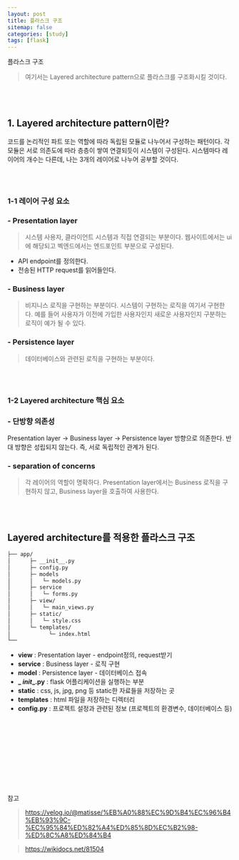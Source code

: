```yaml
---
layout: post
title: 플라스크 구조 
sitemap: false
categories: [study]
tags: [flask]
---
```


플라스크 구조
> 여기서는 Layered architecture pattern으로 플라스크를 구조화시킬 것이다. 

<br>
<br>

## 1. Layered architecture pattern이란?
코드를 논리적인 파트 또는 역할에 따라 독립된 모듈로 나누어서 구성하는 패턴이다. 
각 모듈은 서로 의존도에 따라 층층이 쌓여 연결되듯이 시스템이 구성된다. 
시스템마다 레이어의 개수는 다른데, 나는 3개의 레이어로 나누어 공부할 것이다. 

<br>
<br>

### 1-1 레이어 구성 요소 

### - Presentation layer
> 시스템 사용자, 클라이언트 시스템과 직접 연결되는 부분이다. 웹사이트에서는 ui에 해당되고 벡엔드에서는 엔드포인트 부분으로 구성된다. 
- API endpoint를 정의한다. 
- 전송된 HTTP request를 읽어들인다. 

### - Business layer

> 비지니스 로직을 구현하는 부분이다. 
> 시스템이 구현하는 로직을 여기서 구현한다. 
> 예를 들어 사용자가 이전에 가입한 사용자인지 새로운 사용자인지 구분하는 로직이 예가 될 수 있다. 

### - Persistence layer

> 데이터베이스와 관련된 로직을 구현하는 부분이다. 


<br>
<br>


### 1-2 Layered architecture 핵심 요소

### - 단방향 의존성 

Presentation layer -> Business layer -> Persistence layer 방향으로 의존한다. 
반대 방향은 성립되지 않는다. 즉, 서로 독립적인 관계가 된다. 

### - separation of concerns

> 각 레이어의 역할이 명확하다. 
> Presentation layer에서는 Business 로직을 구현하지 않고, Business layer을 호출하여 사용한다. 

<br>
<br>

## Layered architecture를 적용한 플라스크 구조 
~~~bash
├── app/
│      ├─ __init__.py
│      ├─ config.py
│      ├─ models
│      │   └─ models.py
│      ├─ service
│      │   └─ forms.py
│      ├─ view/
│      │   └─ main_views.py
│      ├─ static/
│      │   └─ style.css
│      └─ templates/
│            └─ index.html
└── 
~~~

- **view** : Presentation layer - endpoint정의, request받기
- **service** : Business layer - 로직 구현
- **model** :  Persistence layer - 데이터베이스 접속
- **_ _init__.py** : flask 어플리케이션을 실행하는 부분 
- **static** : css, js, jpg, png 등 static한 자료들을 저장하는 곳
- **templates** : html 파일을 저장하는 디렉터리
- **config.py** : 프로젝트 설정과 관련된 정보 (프로젝트의 환경변수, 데이터베이스 등)







<br>
<br><br>
<br><br>
<br><br><br>
<br>















참고 
> https://velog.io/@matisse/%EB%A0%88%EC%9D%B4%EC%96%B4%EB%93%9C-%EC%95%84%ED%82%A4%ED%85%8D%EC%B2%98-%ED%8C%A8%ED%84%B4

> https://wikidocs.net/81504